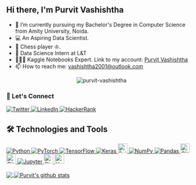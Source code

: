 
## Hi there, I'm Purvit Vashishtha

- 🌱 I’m currently pursuing my Bachelor's Degree in Computer Science from Amity University, Noida.
- 💻 An Aspiring Data Scientist.
- 🎯 Chess player ♔.
- 💬 Data Science Intern at L&T
- 👨🏻‍💻 Kaggle Notebooks Expert. Link to my account: [Purvit Vashishtha](https://www.kaggle.com/purvitsharma/code)
- 📫 How to reach me: vashishtha2001@outlook.com
<center>
 
<a><img src="https://komarev.com/ghpvc/?username=purvit-vashishtha&label=Views&color=blue&style=plastic" alt="purvit-vashishtha" /></a>
</center>

 ### 📝 Let's Connect

<a href="https://twitter.com/PurvitSharma29">
  <img alt="Twitter" src="https://img.shields.io/badge/PurvitSharma29%20-%231DA1F2.svg?&style=for-the-badge&logo=Twitter&logoColor=white"/> 
</a>
<a href="https://www.linkedin.com/in/purvit-vashishtha-914a80184/">
  <img alt="LinkedIn" src="https://img.shields.io/badge/linkedin%20-%230077B5.svg?&style=for-the-badge&logo=linkedin&logoColor=white"/>
</a>

<a href="https://www.hackerrank.com/purvit">
 <img alt="HackerRank" src="https://img.shields.io/badge/-Hackerrank-2EC866?style=for-the-badge&logo=HackerRank&logoColor=white"/>
</a>

<br/>

## 🛠  Technologies and Tools

<p align="left">  
  <a href="https://www.python.org/" target="_blank"> <img alt="Python" src="https://img.shields.io/badge/python%20-%2314354C.svg?&style=for-the-badge&logo=python&logoColor=white"/> </a> <a href="https://pyotrch.org/" target="_blank"> <img alt="PyTorch" src="https://img.shields.io/badge/PyTorch%20-%23EE4C2C.svg?&style=for-the-badge&logo=PyTorch&logoColor=white" /> </a> <a href="https://tensorflow.org/" target="_blank"> <img alt="TensorFlow" src="https://img.shields.io/badge/TensorFlow%20-%23FF6F00.svg?&style=for-the-badge&logo=TensorFlow&logoColor=white" /> <a href="https://keras.io/" target="_blank"> <img alt="Keras" src="https://img.shields.io/badge/Keras%20-%23D00000.svg?&style=for-the-badge&logo=Keras&logoColor=white"/> </a> <a href="https://sklearn.org/" target="_blank"> <img src="https://img.shields.io/badge/Scikit Learn-282C34?logo=scikit-learn" alt="ScikitLearn logo" title="Scikit Learn" height="25" /> </a> <a href="https://numpy.org/" target="_blank"> <img alt="NumPy" src="https://img.shields.io/badge/numpy%20-%23013243.svg?&style=for-the-badge&logo=numpy&logoColor=white" /> </a> <a href="https://pandas.pydata.org/" target="_blank"> <img alt="Pandas" src="https://img.shields.io/badge/pandas%20-%23150458.svg?&style=for-the-badge&logo=pandas&logoColor=white" /> </a> <a href="https://git-scm.com/" target="_blank"> <img src="https://img.shields.io/badge/Git-282C34?logo=git" alt="Git logo" title="Git" height="25" /> </a> <a href="https://github.com/" target="_blank"> <img src="https://img.shields.io/badge/GitHub-282C34?logo=github" alt="GitHub logo" title="GitHub" height="25" /> </a> <a href="https://jupyter.org/" target="_blank"> <img alt="Jupyter" src="https://img.shields.io/badge/Jupyter%20-%23F37626.svg?&style=for-the-badge&logo=Jupyter&logoColor=white" /> </a>  <a href = "https://cloud.google.com/" target = "_blank">  </a> <a href="https://streamlit.io/" target="_blank"> <img src="https://img.shields.io/badge/Streamlit-282C34?logo=streamlit" alt="Streamlit logo" title="Heroku" height="25" /> </a> <a href="https://www.heroku.com/" target="_blank"> <img src="https://img.shields.io/badge/Heroku-282C34?logo=heroku&logoColor=A3AAEB" alt="Heroku logo" title="Heroku" height="25" /> </a> 



<br/>
<br/>

<a href="https://github.com/purvit-vashishtha">
  <img align="center" src="https://github-readme-stats.vercel.app/api/top-langs/?username=purvit-vashishtha&theme=dark&hide_langs_below=1" />
</a>
<a href="https://github.com/purvit-vashishtha">
 <img align="center" src="https://github-readme-stats.vercel.app/api?username=purvit-vashishtha&show_icons=true&theme=dark&line_height=27" alt="Purvit's github stats"/>
</a>

